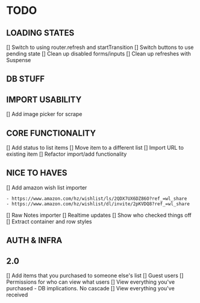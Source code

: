 # TODO

## LOADING STATES

[] Switch to using router.refresh and startTransition
[] Switch buttons to use pending state
[] Clean up disabled forms/inputs
[] Clean up refreshes with Suspense

## DB STUFF

## IMPORT USABILITY

[] Add image picker for scrape

## CORE FUNCTIONALITY

[] Add status to list items
[] Move item to a different list
[] Import URL to existing item
[] Refactor import/add functionality

## NICE TO HAVES

[] Add amazon wish list importer

    - https://www.amazon.com/hz/wishlist/ls/2QDX7UX6DZ86O?ref_=wl_share
    - https://www.amazon.com/hz/wishlist/dl/invite/2pKVDQ8?ref_=wl_share

[] Raw Notes importer
[] Realtime updates
[] Show who checked things off
[] Extract container and row styles

## AUTH & INFRA

## 2.0

[] Add items that you purchased to someone else's list
[] Guest users
[] Permissions for who can view what users
[] View everything you've purchased - DB implications. No cascade
[] View everything you've received
